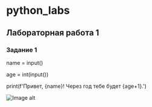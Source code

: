 # python_labs

## Лабораторная работа 1

### Задание 1

name = input()

age = int(input())

print(f'Привет, {name}! Через год тебе будет {age+1}.')

![Image alt](https://github.com/{JustMause}/{python_labs}/raw/{branch}/{path}/image.png)
